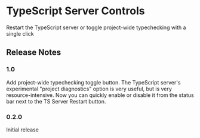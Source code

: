 # TypeScript Server Controls

Restart the TypeScript server or toggle project-wide typechecking with a single
click

## Release Notes

### 1.0

Add project-wide typechecking toggle button. The TypeScript server's
experimental "project diagnostics" option is very useful, but is very
resource-intensive. Now you can quickly enable or disable it from the status
bar next to the TS Server Restart button.

### 0.2.0

Initial release

